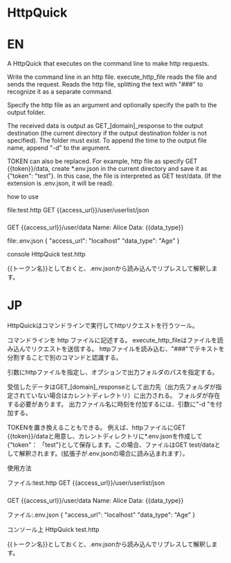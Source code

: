 # HttpQuick
# EN
A HttpQuick that executes on the command line to make http requests.

Write the command line in an http file.
execute_http_file reads the file and sends the request.
Reads the http file, splitting the text with "###" to recognize it as a separate command.

Specify the http file as an argument and optionally specify the path to the output folder.

The received data is output as GET_[domain]_response to the output destination (the current directory if the output destination folder is not specified).
The folder must exist.
To append the time to the output file name, append "-d" to the argument.

TOKEN can also be replaced.
For example, http file as specify GET {{token}}/data, create *.env.json in the current directory and save it as {"token": "test"}. In this case, the file is interpreted as GET test/data. (If the extension is .env.json, it will be read).

how to use

file:test.http
GET {{access_url}}/user/userlist/json
###
GET {{access_url}}/user/data
Name: Alice
Data: {{data_type}}

file:.env.json
{
    "access_url": "localhost"
    "data_type": "Age"
}

console
HttpQuick test.http

{{トークン名}}としておくと、.env.jsonから読み込んでリプレスして解釈します。
# JP
HttpQuickはコマンドラインで実行してhttpリクエストを行うツール。

コマンドラインを http ファイルに記述する。
execute_http_fileはファイルを読み込んでリクエストを送信する。
httpファイルを読み込む、"###"でテキストを分割することで別のコマンドと認識する。

引数にhttpファイルを指定し、オプションで出力フォルダのパスを指定する。

受信したデータはGET_[domain]_responseとして出力先（出力先フォルダが指定されていない場合はカレントディレクトリ）に出力される。
フォルダが存在する必要があります。
出力ファイル名に時刻を付加するには、引数に"-d "を付加する。

TOKENを置き換えることもできる。
例えば、httpファイルにGET {{token}}/dataと用意し、カレントディレクトリに*.env.jsonを作成して{"token"： 「test"}として保存します。この場合、ファイルはGET test/dataとして解釈されます。(拡張子が.env.jsonの場合に読み込まれます）。

使用方法

ファイル:test.http
GET {{access_url}}/user/userlist/json
###
GET {{access_url}}/user/data
Name: Alice
Data: {{data_type}}



ファイル:.env.json
{
    "access_url": "localhost"
    "data_type": "Age"
}



コンソール上
HttpQuick test.http

{{トークン名}}としておくと、.env.jsonから読み込んでリプレスして解釈します。
